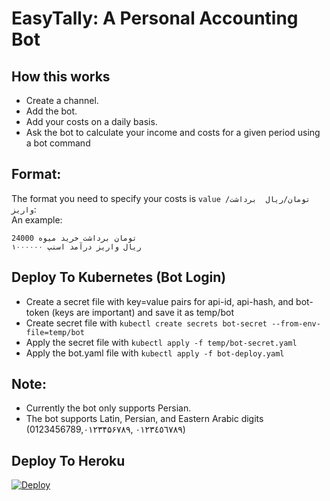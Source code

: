 # EasyTally: A Personal Accounting Bot

## How this works

- Create a channel.
- Add the bot. 
- Add your costs on a daily basis.
- Ask the bot to calculate your income and costs for a given period using a bot command

## Format: 
The format you need to specify your costs is `value تومان/ریال  برداشت/واریز`:   
An example:  
```
24000 تومان برداشت خرید میوه
۱۰۰۰۰۰۰ ریال واریز درآمد اسنپ
```

## Deploy To Kubernetes (Bot Login)
- Create a secret file with key=value pairs for api-id, api-hash, and bot-token (keys are important) and save it as temp/bot
- Create secret file with `kubectl create secrets bot-secret --from-env-file=temp/bot`
- Apply the secret file with `kubectl apply -f temp/bot-secret.yaml`
- Apply the bot.yaml file with `kubectl apply -f bot-deploy.yaml`

## Note: 
- Currently the bot only supports Persian.
- The bot supports Latin, Persian, and Eastern Arabic digits (0123456789,۰۱۲۳۴۵۶۷۸۹, ٠١٢٣٤٥٦٧٨٩)



## Deploy To Heroku
[![Deploy](https://www.herokucdn.com/deploy/button.svg)](https://heroku.com/deploy)